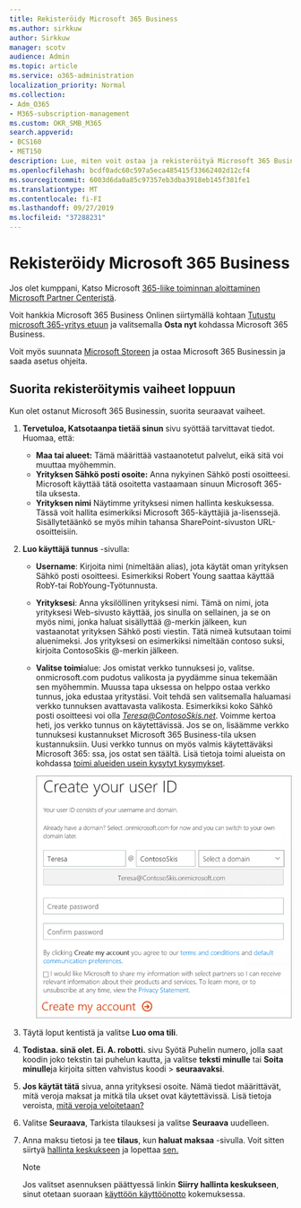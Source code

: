 ```yaml
---
title: Rekisteröidy Microsoft 365 Business
ms.author: sirkkuw
author: Sirkkuw
manager: scotv
audience: Admin
ms.topic: article
ms.service: o365-administration
localization_priority: Normal
ms.collection:
- Adm_O365
- M365-subscription-management
ms.custom: OKR_SMB_M365
search.appverid:
- BCS160
- MET150
description: Lue, miten voit ostaa ja rekisteröityä Microsoft 365 Business.
ms.openlocfilehash: bcdf0adc60c597a5eca485415f33662402d12cf4
ms.sourcegitcommit: 6003d6da0a85c97357eb3dba3918eb145f381fe1
ms.translationtype: MT
ms.contentlocale: fi-FI
ms.lasthandoff: 09/27/2019
ms.locfileid: "37288231"
---
```

# <a name="sign-up-for-microsoft-365-business"></a>Rekisteröidy Microsoft 365 Business

Jos olet kumppani, Katso Microsoft [365-liike toiminnan aloittaminen Microsoft Partner Centeristä](get-microsoft-365-business.md#get-microsoft-365-business-from-microsoft-partner-center).

Voit hankkia Microsoft 365 Business Onlinen siirtymällä kohtaan [Tutustu microsoft 365-yritys etuun](https://www.microsoft.com/microsoft-365/business#pmg-cmp-desktop) ja valitsemalla **Osta nyt** kohdassa Microsoft 365 Business.

Voit myös suunnata [Microsoft Storeen](https://www.microsoft.com/en-us/store/locations/find-a-store?icid=en-us_UF_FAS) ja ostaa Microsoft 365 Businessin ja saada asetus ohjeita.

## <a name="complete-the-sign-up-steps"></a>Suorita rekisteröitymis vaiheet loppuun

Kun olet ostanut Microsoft 365 Businessin, suorita seuraavat vaiheet.

1. **Tervetuloa, Katsotaanpa tietää sinun** sivu syöttää tarvittavat tiedot. Huomaa, että:
 
    -  **Maa tai alueet:** Tämä määrittää vastaanotetut palvelut, eikä sitä voi muuttaa myöhemmin.
    - **Yrityksen Sähkö posti osoite:** Anna nykyinen Sähkö posti osoitteesi. Microsoft käyttää tätä osoitetta vastaamaan sinuun Microsoft 365-tila uksesta.
    - **Yrityksen nimi** Näytimme yrityksesi nimen hallinta keskuksessa. Tässä voit hallita esimerkiksi Microsoft 365-käyttäjiä ja-lisenssejä. Sisällytetäänkö se myös mihin tahansa SharePoint-sivuston URL-osoitteisiin.

2. **Luo käyttäjä tunnus** -sivulla:

    - **Username**: Kirjoita nimi (nimeltään alias), jota käytät oman yrityksen Sähkö posti osoitteesi. Esimerkiksi Robert Young saattaa käyttää RobY-tai RobYoung-Työtunnusta.
    - **Yrityksesi**: Anna yksilöllinen yrityksesi nimi. Tämä on nimi, jota yrityksesi Web-sivusto käyttää, jos sinulla on sellainen, ja se on myös nimi, jonka haluat sisällyttää @-merkin jälkeen, kun vastaanotat yrityksen Sähkö posti viestin. Tätä nimeä kutsutaan toimi aluenimeksi. Jos yrityksesi on esimerkiksi nimeltään contoso suksi, kirjoita ContosoSkis @-merkin jälkeen.
    - **Valitse toimi**alue: Jos omistat verkko tunnuksesi jo, valitse. onmicrosoft.com pudotus valikosta ja pyydämme sinua tekemään sen myöhemmin. Muussa tapa uksessa on helppo ostaa verkko tunnus, joka edustaa yritystäsi. Voit tehdä sen valitsemalla haluamasi verkko tunnuksen avattavasta valikosta. Esimerkiksi koko Sähkö posti osoitteesi voi olla *Teresa@ContosoSkis.net*. Voimme kertoa heti, jos verkko tunnus on käytettävissä. Jos se on, lisäämme verkko tunnuksesi kustannukset Microsoft 365 Business-tila uksen kustannuksiin. Uusi verkko tunnus on myös valmis käytettäväksi Microsoft 365: ssa, jos ostat sen täältä. Lisä tietoja toimi alueista on kohdassa [toimi alueiden usein kysytyt kysymykset](https://docs.microsoft.com/office365/admin/setup/domains-faq).
    
        ![Käyttäjä tunnus sivun luonti kuva kaappaus.](media/signinuserid.png)

3. Täytä loput kentistä ja valitse **Luo oma tili**.
4. **Todistaa. sinä olet. Ei. A. robotti.** sivu Syötä Puhelin numero, jolla saat koodin joko tekstin tai puhelun kautta, ja valitse **teksti minulle** tai **Soita minulle**ja kirjoita sitten vahvistus koodi \> **seuraavaksi**.
5. **Jos käytät tätä** sivua, anna yrityksesi osoite. Nämä tiedot määrittävät, mitä veroja maksat ja mitkä tila ukset ovat käytettävissä. Lisä tietoja veroista, [mitä veroja veloitetaan?](https://docs.microsoft.com/office365/admin/subscriptions-and-billing/what-tax-will-i-be-charged?view=o365-worldwide) 
1. Valitse **Seuraava**, Tarkista tilauksesi ja valitse **Seuraava** uudelleen.
1. Anna maksu tietosi ja tee **tilaus**, kun **haluat maksaa** -sivulla.
    Voit sitten siirtyä [hallinta keskukseen](https://docs.microsoft.com/en-us/office365/admin/subscriptions-and-billing/what-tax-will-i-be-charged?view=o365-worldwide) ja lopettaa [sen.](set-up.md)

    > [!NOTE]
    > Jos valitset asennuksen päättyessä linkin **Siirry hallinta keskukseen**, sinut otetaan suoraan [käyttöön käyttöönotto](set-up.md) kokemuksessa.